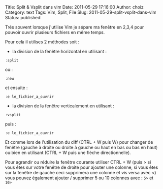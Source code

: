 Title: Split & Vsplit dans vim
Date: 2011-05-29 17:16:00
Author: choiz
Category: text
Tags: Vim, Split, File
Slug: 2011-05-29-split-vsplit-dans-vim
Status: published

Trés souvent lorsque j'utilise Vim je sépare ma fenêtre en 2,3,4 pour
pouvoir ouvrir plusieurs fichiers en même temps.

Pour celà il utilises 2 méthodes soit :

- la division de la fenêtre horizontal en utilisant :

`:split`

ou :

`:new`

et ensuite :

`:e le_fichier_a_ouvrir`

- la division de la fenêtre verticalement en utilisant :

`:vsplit`

puis :

`:e le_fichier_a_ouvrir`

Et comme lors de l'utilisation du diff (CTRL + W puis W) pour changer de
fenêtre (gauche à droite ou droite à gauche ou haut en bas ou bas en
haut) ou bien en utilisant (CTRL + W puis une fléche directionnelle).

Pour agrandir ou réduire la fenêtre courante utiliser CTRL + W (puis
&gt; si vous êtes sur votre fenêtre de droite pour ajouter une colonne,
si vous êtes sur la fenêtre de gauche ceci supprimera une colonne et vis
versa avec &lt;) vous pouvez également ajouter / supprimer 5 ou 10
colonnes avec : `5>` et `10>`
